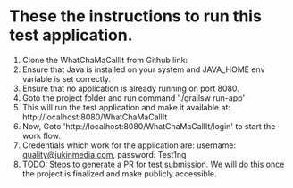 
# These the instructions to run this test application.

1. Clone the WhatChaMaCallIt from Github link: <TBD>
2. Ensure that Java is installed on your system and JAVA_HOME env variable is set correctly.
3. Ensure that no application is already running on port 8080.
4. Goto the project folder and run command './grailsw run-app'
5. This will run the test application and make it available at: http://localhost:8080/WhatChaMaCallIt
6. Now, Goto 'http://localhost:8080/WhatChaMaCallIt/login' to start the work flow.
7. Credentials which work for the application are: username: quality@jukinmedia.com, password: Test1ng
8. TODO: Steps to generate a PR for test submission. We will do this once the project is finalized and make publicly accessible.
